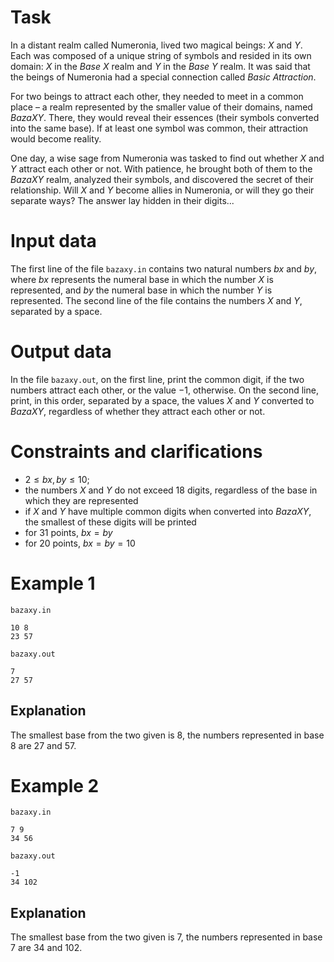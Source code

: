 
# Task

In a distant realm called Numeronia, lived two magical beings: $X$ and $Y$. Each was composed of a unique string of symbols and resided in its own domain: $X$ in the _Base $X$_ realm and $Y$ in the _Base $Y$_ realm. It was said that the beings of Numeronia had a special connection called _Basic Attraction_.

For two beings to attract each other, they needed to meet in a common place – a realm represented by the smaller value of their domains, named $BazaXY$. There, they would reveal their essences (their symbols converted into the same base). If at least one symbol was common, their attraction would become reality.

One day, a wise sage from Numeronia was tasked to find out whether $X$ and $Y$ attract each other or not. With patience, he brought both of them to the $BazaXY$ realm, analyzed their symbols, and discovered the secret of their relationship. Will $X$ and $Y$ become allies in Numeronia, or will they go their separate ways? The answer lay hidden in their digits...

# Input data

The first line of the file `bazaxy.in` contains two natural numbers $bx$ and $by$, where $bx$ represents the numeral base in which the number $X$ is represented, and $by$ the numeral base in which the number $Y$ is represented. The second line of the file contains the numbers $X$ and $Y$, separated by a space.

# Output data

In the file `bazaxy.out`, on the first line, print the common digit, if the two numbers attract each other, or the value $-1$, otherwise. On the second line, print, in this order, separated by a space, the values $X$ and $Y$ converted to $BazaXY$, regardless of whether they attract each other or not.

# Constraints and clarifications

* $2 \leq bx, by \leq 10$;
* the numbers $X$ and $Y$ do not exceed 18 digits, regardless of the base in which they are represented
* if $X$ and $Y$ have multiple common digits when converted into $BazaXY$, the smallest of these digits will be printed
* for 31 points, $bx = by$
* for 20 points, $bx=by=10$

# Example 1

`bazaxy.in`

```
10 8 
23 57
```

`bazaxy.out`

```
7
27 57
```

## Explanation

The smallest base from the two given is $8$, the numbers represented in base $8$ are $27$ and $57$.

# Example 2

`bazaxy.in`

```
7 9 
34 56
```

`bazaxy.out`

```
-1 
34 102
```

## Explanation

The smallest base from the two given is $7$, the numbers represented in base $7$ are $34$ and $102$.
